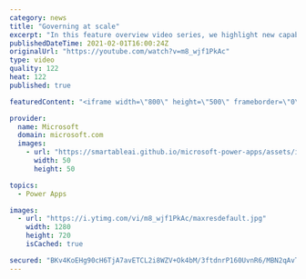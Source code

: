 ```yaml
---
category: news
title: "Governing at scale"
excerpt: "In this feature overview video series, we highlight new capabilities included in the latest update to Microsoft Power Apps.  Microsoft's Power Platform is a rich ecosystem of more than three hundred Microsoft and non-Microsoft connectors that can be leveraged by apps and flows. We are proud to introduce"
publishedDateTime: 2021-02-01T16:00:24Z
originalUrl: "https://youtube.com/watch?v=m8_wjf1PkAc"
type: video
quality: 122
heat: 122
published: true

featuredContent: "<iframe width=\"800\" height=\"500\" frameborder=\"0\" src=\"https://www.youtube.com/embed/m8_wjf1PkAc\" allow=\"accelerometer; autoplay; encrypted-media; gyroscope; picture-in-picture\" allowfullscreen></iframe>"

provider:
  name: Microsoft
  domain: microsoft.com
  images:
    - url: "https://smartableai.github.io/microsoft-power-apps/assets/images/organizations/microsoft.com-50x50.jpg"
      width: 50
      height: 50

topics:
  - Power Apps

images:
  - url: "https://i.ytimg.com/vi/m8_wjf1PkAc/maxresdefault.jpg"
    width: 1280
    height: 720
    isCached: true

secured: "BKv4KoEHg90cH6TjA7avETCL2i8WZV+Ok4bM/3ftdnrP160UvnR6/MBN2qAvT85F5lnR90ouBo6F5/FrhBqPIJxcSIs9+GdqJAD9w6Kesus87WVcYXMGimwVBzsCdmhPNfdwYfQNMzQczkzqv4nr6dJDUbj/Y1uZzS+uOOAtviSbaZZb39ixvoBb8daF+LPPsFIExcEDJ8qE9eWxhYbA/tiieyx1szJnxmgCjfpC/trmUb/8a0E+i9LUM0T3usXWYFrv8h2/TxuzUKTLw8ha7mzITrTeEUSFOyX0CsDNMz4Aq8FNyi4GkpTVkHK8Ju30jlOWtyDOXd/xNQjyjWeN9uUI9IJIyeNoq0EqynkZ+57wdLZOKU5L4Aq6t+PmoE8gPOsnS4JlvtqEaazkcQy4R6U5IyYpZzDVRf8717A2Hd0=;78lYP0/UFQw8WEvTNAshtw=="
---
```


